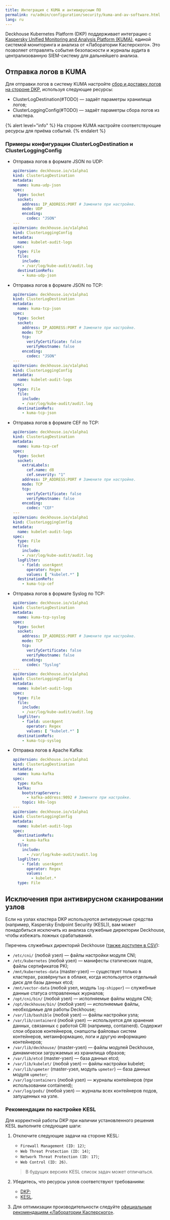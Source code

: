 ```yaml
---
title: Интеграция с KUMA и антивирусным ПО
permalink: ru/admin/configuration/security/kuma-and-av-software.html
lang: ru
---
```


Deckhouse Kubernetes Platform (DKP) поддерживает интеграцию с [Kaspersky Unified Monitoring and Analysis Platform (KUMA)](https://go.kaspersky.com/ru-kuma),
единой системой мониторинга и анализа от «Лаборатории Касперского».
Это позволяет отправлять события безопасности и журналы аудита в централизованную SIEM-систему для дальнейшего анализа.

## Отправка логов в KUMA

Для отправки логов в систему KUMA настройте [сбор и доставку логов на стороне DKP](#TODO),
используя следующие ресурсы:

- ClusterLogDestination(#TODO) — задаёт параметры хранилища логов;
- ClusterLoggingConfig(#TODO) — задаёт параметры сбора логов из кластера.

{% alert level="info" %}
На стороне KUMA настройте соответствующие ресурсы для приёма событий.
{% endalert %}

### Примеры конфигурации ClusterLogDestination и ClusterLoggingConfig

- Отправка логов в формате JSON по UDP:

  ```yaml
  apiVersion: deckhouse.io/v1alpha1
  kind: ClusterLogDestination
  metadata:
    name: kuma-udp-json
  spec:
    type: Socket
    socket:
      address: IP_ADDRESS:PORT # Замените при настройке.
      mode: UDP
      encoding:
        codec: "JSON"
  ---
  apiVersion: deckhouse.io/v1alpha1
  kind: ClusterLoggingConfig
  metadata:
    name: kubelet-audit-logs
  spec:
    type: File
    file:
      include:
      - /var/log/kube-audit/audit.log
    destinationRefs:
      - kuma-udp-json
  ```

- Отправка логов в формате JSON по TCP:

  ```yaml
  apiVersion: deckhouse.io/v1alpha1
  kind: ClusterLogDestination
  metadata:
    name: kuma-tcp-json
  spec:
    type: Socket
    socket:
      address: IP_ADDRESS:PORT # Замените при настройке.
      mode: TCP
      tcp:
        verifyCertificate: false
        verifyHostname: false
      encoding:
        codec: "JSON"
  ---
  apiVersion: deckhouse.io/v1alpha1
  kind: ClusterLoggingConfig
  metadata:
    name: kubelet-audit-logs
  spec:
    type: File
    file:
      include:
      - /var/log/kube-audit/audit.log
    destinationRefs:
      - kuma-tcp-json
  ```

- Отправка логов в формате CEF по TCP:

  ```yaml
  apiVersion: deckhouse.io/v1alpha1
  kind: ClusterLogDestination
  metadata:
    name: kuma-tcp-cef
  spec:
    type: Socket
    socket:
      extraLabels:
        cef.name: d8
        cef.severity: "1"
      address: IP_ADDRESS:PORT # Замените при настройке.
      mode: TCP
      tcp:
        verifyCertificate: false
        verifyHostname: false
      encoding:
        codec: "CEF"
  ---
  apiVersion: deckhouse.io/v1alpha1
  kind: ClusterLoggingConfig
  metadata:
    name: kubelet-audit-logs
  spec:
    type: File
    file:
      include:
      - /var/log/kube-audit/audit.log
    logFilter:
      - field: userAgent
        operator: Regex
        values: [ "kubelet.*" ]
    destinationRefs:
      - kuma-tcp-cef
  ```

- Отправка логов в формате Syslog по TCP:

  ```yaml
  apiVersion: deckhouse.io/v1alpha1
  kind: ClusterLogDestination
  metadata:
    name: kuma-tcp-syslog
  spec:
    type: Socket
    socket:
      address: IP_ADDRESS:PORT # Замените при настройке.
      mode: TCP
      tcp:
        verifyCertificate: false
        verifyHostname: false
      encoding:
        codec: "Syslog"
  ---
  apiVersion: deckhouse.io/v1alpha1
  kind: ClusterLoggingConfig
  metadata:
    name: kubelet-audit-logs
  spec:
    type: File
    file:
      include:
      - /var/log/kube-audit/audit.log
    logFilter:
      - field: userAgent
        operator: Regex
        values: [ "kubelet.*" ]
    destinationRefs:
      - kuma-tcp-syslog
  ```

- Отправка логов в Apache Kafka:

  ```yaml
  apiVersion: deckhouse.io/v1alpha1
  kind: ClusterLogDestination
  metadata:
    name: kuma-kafka
  spec:
    type: Kafka
    kafka:
      bootstrapServers:
        - kafka-address:9092 # Замените при настройке.
      topic: k8s-logs
  ---
  apiVersion: deckhouse.io/v1alpha1
  kind: ClusterLoggingConfig
  metadata:
    name: kubelet-audit-logs
  spec:
    destinationRefs:
      - kuma-kafka
    file:
      include:
        - /var/log/kube-audit/audit.log
    logFilter:
      - field: userAgent
        operator: Regex
        values:
          - kubelet.*
    type: File
  ```

## Исключения при антивирусном сканировании узлов

Если на узлах кластера DKP используются антивирусные средства (например, Kaspersky Endpoint Security (KESL)),
вам может понадобиться исключить из анализа служебные директории Deckhouse, чтобы избежать ложных срабатываний.

Перечень служебных директорий Deckhouse ([также доступен в CSV](https://deckhouse.ru/products/kubernetes-platform/documentation/v1/deckhouse-directories.csv)):

- `/etc/cni/` (любой узел) — файлы настройки модуля CNI;
- `/etc/kubernetes` (любой узел) — манифесты статических подов, файлы сертификатов PKI;
- `/mnt/kubernetes-data` (master-узел) — существует только в кластерах, развёрнутых в облаке,
  когда используется отдельный диск для базы данных etcd;
- `/mnt/vector-data` (любой узел, модуль `log-shipper`) — служебные данные статуса отправленных журналов;
- `/opt/cni/bin/` (любой узел) — исполняемые файлы модуля CNI;
- `/opt/deckhouse/bin/` (любой узел) — исполняемые файлы, необходимые для работы Deckhouse;
- `/var/lib/bashible` (любой узел) — файлы настройки узла;
- `/var/lib/containerd` (любой узел) — используется для хранения данных, связанных с работой CRI (например, containerd).
  Содержит слои образов контейнеров, снапшоты файловых систем контейнеров,
  метаинформацию, логи и другую информацию контейнеров;
- `/var/lib/deckhouse/` (master-узел) — файлы модулей Deckhouse, динамически загружаемых из хранилища образов;
- `/var/lib/etcd` (master-узел) — база данных etcd;
- `/var/lib/kubelet/` (любой узел) — файлы настройки kubelet;
- `/var/lib/upmeter` (master-узел, модуль `upmeter`) — база данных модуля `upmeter`;
- `/var/log/containers` (любой узел) — журналы контейнеров (при использовании containerd);
- `/var/log/pods/` (любой узел) — журналы всех контейнеров подов, запущенных на узле.

### Рекомендации по настройке KESL

Для корректной работы DKP при наличии установленного решения KESL выполните следующие шаги:

1. Отключите следующие задачи на стороне KESL:

   - `Firewall Management (ID: 12)`;
   - `Web Threat Protection (ID: 14)`;
   - `Network Threat Protection (ID: 17)`;
   - `Web Control (ID: 26)`.

   > В будущих версиях KESL список задач может отличаться.

1. Убедитесь, что ресурсы узлов соответствуют требованиям:

   - [DKP](https://deckhouse.ru/products/kubernetes-platform/guides/production.html#%D1%82%D1%80%D0%B5%D0%B1%D0%BE%D0%B2%D0%B0%D0%BD%D0%B8%D1%8F-%D0%BA-%D1%80%D0%B5%D1%81%D1%83%D1%80%D1%81%D0%B0%D0%BC);
   - [KESL](https://support.kaspersky.com/KES4Linux/12.1.0/ru-RU/197642.htm).

1. Для оптимизации производительности следуйте [официальным рекомендациям «Лаборатории Касперского»](https://support.kaspersky.com/KES4Linux/12.1.0/ru-RU/206054.htm).
